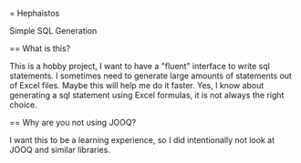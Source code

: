 = Hephaistos

Simple SQL Generation

== What is this?

This is a hobby project, I want to have a "fluent" interface to write sql statements. I sometimes need to generate large amounts of statements out of Excel files. Maybe this will help me do it faster. Yes, I know about generating a sql statement using Excel formulas, it is not always the right choice.

== Why are you not using JOOQ?

I want this to be a learning experience, so I did intentionally not look at JOOQ and similar libraries.




